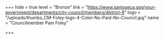 +++
hide = true
level = "Bronze"
link = "https://www.sanjoseca.gov/your-government/departments/city-council/members/district-9"
logo = "/uploads/thumbs_CM-Foley-logo-4-Color-No-Paid-No-Council.jpg"
name = "Councilmember Pam Foley"

+++
